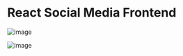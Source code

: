 # React Social Media Frontend

![image](https://user-images.githubusercontent.com/92241390/215582911-d468c52c-357d-4111-8c3c-abfb4c0f2c5e.png)

![image](https://user-images.githubusercontent.com/92241390/215583061-ed5f68f7-b719-4909-915a-39a15db38202.png)
